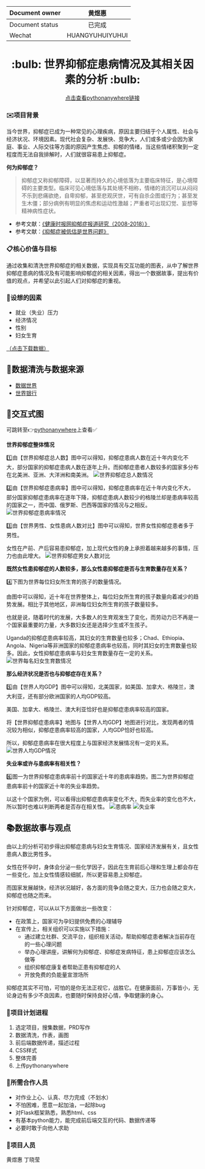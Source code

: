 |Document owner|黄煜惠|
|---|:---:|
|Document status|已完成|
|Wechat|HUANGYUHUIYUHUI|

<div align="center">
    <h1>:bulb: 世界抑郁症患病情况及其相关因素的分析 :bulb:</h1>
    <a href='http://huangyuhui.pythonanywhere.com/'>点击查看pythonanywhere链接</a>
</div>

### :envelope:项目背景
当今世界，抑郁症已成为一种常见的心理疾病，原因主要归结于个人属性、社会与经济状况、环境因素。现代社会复杂、发展快、竞争大，人们或多或少会因为家庭、事业、人际交往等方面的原因产生焦虑、抑郁的情绪，当这些情绪积聚到一定程度而无法自我排解时，人们就很容易患上抑郁症。

**何为抑郁症？**
> 抑郁症又称抑郁障碍，以显著而持久的心境低落为主要临床特征，是心境障碍的主要类型。临床可见心境低落与其处境不相称，情绪的消沉可以从闷闷不乐到悲痛欲绝，自卑抑郁，甚至悲观厌世，可有自杀企图或行为；甚至发生木僵；部分病例有明显的焦虑和运动性激越；严重者可出现幻觉、妄想等精神病性症状。

- 参考文献：[《健康时报网抑郁症报道研究（2008-2018）》](https://kns.cnki.net/KCMS/detail/detail.aspx?dbcode=CMFD&dbname=CMFD201902&filename=1019870403.nh&uid=WEEvREcwSlJHSldRa1FhdXNzY2Z1OVRyNFBoREhOSGdYME1hd2pDUHlZbz0=$9A4hF_YAuvQ5obgVAqNKPCYcEjKensW4IQMovwHtwkF4VYPoHbKxJw!!&v=MDIxMThSOGVYMUx1eFlTN0RoMVQzcVRyV00xRnJDVVI3cWZadVpwRnl6aFViN0JWRjI2Rjd1L0h0WE1ySkViUEk=)
- 参考文献：[《抑郁症被低估是世界问题》](https://kns.cnki.net/KCMS/detail/detail.aspx?dbcode=CCND&dbname=CCNDLAST2014&filename=JKSB201408280071&uid=WEEvREcwSlJHSldRa1FhdXNzY2Z1OVRyNFBoREhOSGdYME1hd2pDUHlZbz0=$9A4hF_YAuvQ5obgVAqNKPCYcEjKensW4IQMovwHtwkF4VYPoHbKxJw!!&v=MTY3MzBkaG5qOThUbmpxcXhkRWVNT1VLcmlmWmVadkZ5bmlVN3ZNSkY0UUx5YlliTEc0SDlYTXA0MU5aT3NJRFJOS3Vo)

### :clipboard:核心价值与目标
通过收集和清洗世界抑郁症的相关数据，实现具有交互功能的图表，从中了解世界抑郁症患病的情况及有可能影响抑郁症的相关因素，得出一个数据故事，提出有价值的观点，并希望以此引起人们对抑郁症的重视。

### :pencil:设想的因素
- 就业（失业）压力
- 经济情况
- 性别
- 妇女生育

[（点击下载数据）](https://github.com/uweier/interactive_data_visualization/tree/master/data)

## :eyes:数据清洗与数据来源
- [数据世界](https://ourworldindata.org/)
- [世界银行](https://data.worldbank.org.cn/)

## :speech_balloon:交互式图
可跳转至:point_right:[pythonanywhere](http://huangyuhui.pythonanywhere.com/)上查看:white_check_mark:

**世界抑郁症整体情况**

:one:由【世界抑郁症总人数】图中可以得知，抑郁症患病人数在近十年内变化不大，部分国家的抑郁症患病人数在逐年上升。而抑郁症患者人数较多的国家多分布在北美洲、亚洲、大洋洲和南美洲。
![世界抑郁症总人数情况](https://github.com/uweier/interactive_data_visualization/blob/master/iv_image/total_number.png)

:two:由【世界抑郁症患病率】图中可以得知，抑郁症患病率在近十年内变化不大，部分国家抑郁症患病率在逐年下降，抑郁症患病人数较少的格陵兰却是患病率较高的国家之一，而中国、俄罗斯、巴西等国家的情况与之相反。
![世界抑郁症患病率情况](https://github.com/uweier/interactive_data_visualization/blob/master/iv_image/hbl_map.png)

:three:由【世界男性、女性患病人数对比】图中可以得知，世界女性抑郁症患者多于男性。

女性在产前、产后容易患抑郁症，加上现代女性的身上承担着越来越多的事情，压力也由此增大。
![世界抑郁症男女人数对比](https://github.com/uweier/interactive_data_visualization/blob/master/iv_image/man_woman_number.png)

**既然女性患抑郁症的人数较多，那么女性患抑郁症是否与生育数量存在关系？**

:four:下图为世界每位妇女所生育的孩子的数量情况。

由图中可以得知，近十年在世界整体上，每位妇女所生育的孩子数量向着减少的趋势发展。相比于其他地区，非洲每位妇女所生育的孩子数量较多。

也就是说，随着时代的发展，大多数人的生育观发生了变化，而劳动力已不再是一个国家最重要的力量，大多数妇女还是选择少生或不生孩子。

Uganda的抑郁症患病率较高，其妇女的生育数量也较多；Chad、Ethiopia、Angola、Nigeria等非洲国家的抑郁症患病率也较高，同时其妇女的生育数量也较多。因此，女性抑郁症患病率与妇女生育数量存在一定的关系。
![世界每名妇女生育数情况](https://github.com/uweier/interactive_data_visualization/blob/master/iv_image/give_birth.png)

**那么经济状况是否也与抑郁症存在关系？**

:five:由【世界人均GDP】图中可以得知，北美国家，如美国、加拿大、格陵兰，澳大利亚，还有部分欧洲国家的人均GDP较高。

美国、加拿大、格陵兰、澳大利亚恰好也是抑郁症患病率较高的国家。

将【世界抑郁症患病率】地图与【世界人均GDP】地图进行对比，发现两者的情况较为相似，抑郁症患病率较高的国家，人均GDP恰好也较高。

所以，抑郁症患病率在很大程度上与国家经济发展情况有一定的关系。
![世界人均GDP情况](https://github.com/uweier/interactive_data_visualization/blob/master/iv_image/gdp.png)

**失业率或许与患病率有相关性？**

:six:图一为世界抑郁症患病率前十的国家近十年的患病率趋势。图二为世界抑郁症患病率前十的国家近十年的失业率趋势。

以这十个国家为例，可以看得出抑郁症患病率变化不大，而失业率的变化也不大，所以暂时也难以判断两者是否存在相关性。
![患病率](https://github.com/uweier/interactive_data_visualization/blob/master/iv_image/hbl_line.png)
![失业率](https://github.com/uweier/interactive_data_visualization/blob/master/iv_image/unemployment.png)


## :books:数据故事与观点
由以上的分析可初步得出抑郁症患病与妇女生育情况、国家经济发展有关，且女性患病人数比男性多。

女性在怀孕时，身体会分泌一些化学因子，因此在生育前后心理和生理上都会存在一些变化，加上女性情感较细腻，所以更容易患上抑郁症。

而国家发展越快，经济状况越好，各方面的竞争会随之变大，压力也会随之变大，抑郁症也随之而来。

针对抑郁症，可以从以下方面做出一些改变：
- 在政策上，国家可为孕妇提供免费的心理辅导
- 在宣传上，相关组织可以实施以下措施：
    - 通过建立社群、交流平台，组织相关活动，帮助抑郁症患者解决当前存在的一些心理问题
    - 举办心理讲座，讲解何为抑郁症、抑郁症发病特征，患上抑郁症应该怎么做等
    - 组织抑郁症康复者帮助正患有抑郁症的人
    - 开放免费的负能量宣泄场所

抑郁症其实不可怕，可怕的是你无法正视它，战胜它。在健康面前，万事皆小，无论身边有多少不良因素，也要随时保持良好心情，争取健康的身心。

### :date:项目计划进程
1. 选定项目，搜集数据，PRD写作
2. 数据清洗，作表，画图
3. 前后端数据传递，描述过程
4. CSS样式
5. 整体完善
6. 上传pythonanywhere

### :raising_hand:所需合作人员
- 对作业上心、认真、尽力完成（不划水）
- 不怕困难，愿意一起加油，一起除bug
- 对Flask框架熟悉，熟悉html、css
- 有基本python能力，能完成前后端交互的代码、数据传递等
- 必要时敢于向他人求助

### :dancers:项目人员
黄煜惠  丁晓莹
